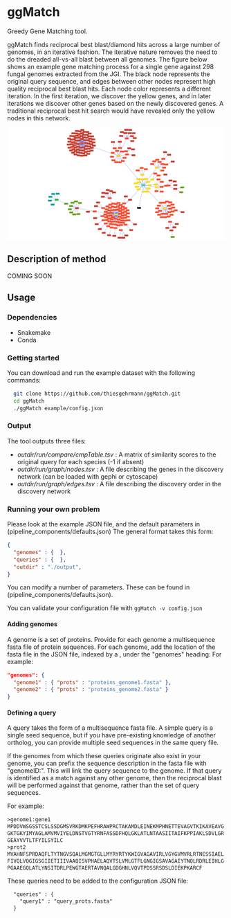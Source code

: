 # ggMatch
Greedy Gene Matching tool.

ggMatch finds reciprocal best blast/diamond hits across a large number of genomes, in an iterative fashion. 
The iterative nature removes the need to do the dreaded all-vs-all blast between all genomes.
The figure below shows an example gene matching process for a single gene against 298 fungal genomes extracted from the JGI.
The black node represents the original query sequence, and edges between other nodes represent high quality reciprocal best blast hits.
Each node color represents a different iteration.
In the first iteration, we discover the yellow genes, and in later iterations we discover other genes based on the newly discovered genes.
A traditional reciprocal best hit search would have revealed only the yellow nodes in this network.

![Example gene graph created by ggMatch](images/process.png)

## Description of method

COMING SOON

## Usage

### Dependencies

 - Snakemake
 - Conda

### Getting started

You can download and run the example dataset with the following commands:

```bash
  git clone https://github.com/thiesgehrmann/ggMatch.git
  cd ggMatch
  ./ggMatch example/config.json
```

### Output

The tool outputs three files:
 * *outdir/run/compare/cmpTable.tsv* : A matrix of similarity scores to the original query for each species (-1 if absent)
 * *outdir/run/graph/nodes.tsv* : A file describing the genes in the discovery network (can be loaded with gephi or cytoscape)
 * *outdir/run/graph/edges.tsv* : A file describing the discovery order in the discovery network

### Running your own problem

Please look at the example JSON file, and the default parameters in (pipeline_components/defaults.json)
The general format takes this form:

```json
{
  "genomes" : {  },
  "queries" : {  },
  "outdir" : "./output",
}
```

You can modify a number of parameters.
These can be found in (pipeline_components/defaults.json).

You can validate your configuration file with `ggMatch -v config.json`

#### Adding genomes

A genome is a set of proteins.
Provide for each genome a multisequence fasta file of protein sequences.
For each genome, add the location of the fasta file in the JSON file, indexed by a <genomeID>, under the "genomes" heading:
For example:
``` json
"genomes": {
  "genome1" : { "prots" : "proteins_genome1.fasta" },
  "genome2" : { "prots" : "proteins_genome2.fasta" }
}
```

#### Defining a query

A query takes the form of a multisequence fasta file.
A simple query is a single seed sequence, but if you have pre-existing knowledge of another ortholog, you can provide multiple seed sequences in the same query file.

If the genomes from which these queries originate also exist in your genome, you can prefix the sequence description in the fasta file with "genomeID:".
This will link the query sequence to the genome.
If that query is identified as a match against any other genome, then the reciprocal blast will be performed against that genome, rather than the set of query sequences.

For example:

```
>genome1:gene1
MPDDVWSGSSTCSLSSDGMSVRKDMKPEFHRAWPRCTAKAMDLEINEKMPHNETTEVAGVTKIKAVEAVG
GKTGKYIMYAGLAMVMVIYELDNSTVGTYRNFASSDFHQLGKLATLNTAASIITAIFKPPIAKLSDVLGR
GEAYVVTLTFYILSYILC
>prot2
MVAHNFSPRDAQFLTYTNGVSQALMGMGTGLLMYRYRTYKWIGVAGAVIRLVGYGVMVRLRTNESSIAEL
FIVQLVQGIGSGIIETIIIVAAQISVPHAELAQVTSLVMLGTFLGNGIGSAVAGAIYTNQLRDRLEIHLG
PGAAEGQLATLYNSITDRLPEWGTAERTAVNQALGDGHNLVQVTPDSSRSDSLDIEKPKARCF
```

These queries need to be added to the configuration JSON file:

```
  "queries" : {
    "query1" : "query_prots.fasta"
  }
```


